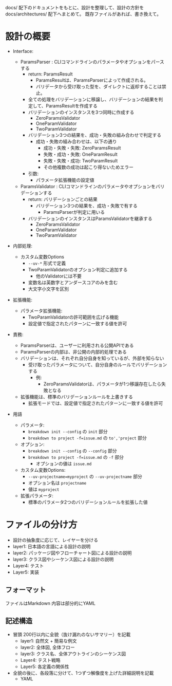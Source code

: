 docs/ 配下のドキュメントをもとに、設計を整理して、設計の方針を docs/architectures/ 配下へまとめて。
既存ファイルがあれば、書き換えて。

# 設計の概要

- Interface:
  - ParamsParser : CLIコマンドラインのパラメータやオプションをパースする
    - return: ParamsResult
      - ParamsResultは、ParamsParserによって作成される。
      - バリデータから受け取った型を、ダイレクトに返却することは禁止。
    - 全ての処理をバリデーションに移譲し、バリデーションの結果を判定して、ParamsResultを作成する
    - バリデーションのインスタンスを3つ同時に作成する
      - ZeroParamsValidator
      - OneParamValidator
      - TwoParamValidator
    - バリデーション3つの結果を、成功・失敗の組み合わせで判定する
      - 成功・失敗の組み合わせは、以下の通り
        - 成功・失敗・失敗: ZeroParamsResult
        - 失敗・成功・失敗: OneParamResult
        - 失敗・失敗・成功: TwoParamResult
        - その他複数の成功は起こり得ないためエラー
    - 引数:
      - パラメータ拡張機能の設定値
  - ParamsValidator : CLIコマンドラインのパラメータやオプションをバリデーションする
    - return: バリデーションごとの結果
      - バリデーション3つの結果を、成功・失敗で有する
        - ParamsParserが判定に用いる
    - バリデーションのインスタンスはParamsValidatorを継承する
      - ZeroParamsValidator
      - OneParamValidator
      - TwoParamValidator
- 内部処理:
  - カスタム変数Options
    - `--uv-*` 形式で定義
    - TwoParamValidatorのオプション判定に追加する
      - 他のValidatorには不要
    - 変数名は英数字とアンダースコアのみを含む
    - 大文字小文字を区別
- 拡張機能:
  - パラメータ拡張機能:
    - TwoParamValidatorの許可範囲を広げる機能
    - 設定値で指定されたパターンに一致する値を許可
- 責務: 
  - ParamsParserは、ユーザーに利用される公開APIである
  - ParamsParserの内部は、非公開の内部的処理である
  - バリデーションは、それぞれ自分自身を知っているが、外部を知らない
    - 受け取ったパラメータについて、自分自身のルールでバリデーションする
      - 例:
        - ZeroParamsValidatorは、パラメータが1つ移譲存在したら失敗となる
  - 拡張機能は、標準のバリデーションルールを上書きする
    - 拡張モードでは、設定値で指定されたパターンに一致する値を許可

- 用語
  - パラメータ:
    - `breakdown init --config` の `init` 部分
    - `breakdown to project -f=issue.md` の `to','project` 部分
  - オプション: 
    - `breakdown init --config` の `--config` 部分
    - `breakdown to project -f=issue.md` の `-f` 部分
      - オプションの値は `issue.md`
  - カスタム変数Options:
    - `--uv-projectname=myproject` の `--uv-projectname` 部分
    - オプション名は `projectname`
    - 値は `myproject`
  - 拡張パラメータ:
    - 標準のパラメータ2つのバリデーションルールを拡張した値

# ファイルの分け方

- 設計の抽象度に応じて、レイヤーを分ける
- layer1: 日本語の言語による設計の説明
- layer2: パッケージ図やフローチャート図による設計の説明
- layer3: クラス図やシーケンス図による設計の説明
- Layer4: テスト
- Layer5: 実装

## フォーマット
ファイルはMarkdown
内容は部分的にYAML

## 記述構造
- 冒頭 200行以内に全貌（抜け漏れのないサマリー）を記載
  - layer1: 自然文 + 簡易な例文
  - layer2: 全体図, 全体フロー
  - layer3: クラス名、全体アウトラインのシーケンス図
  - Layer4: テスト戦略
  - Layer5: 各定義の関係性
- 全貌の後に、各段落に分けて、1つずつ解像度を上げた詳細説明を記載
  - YAML


